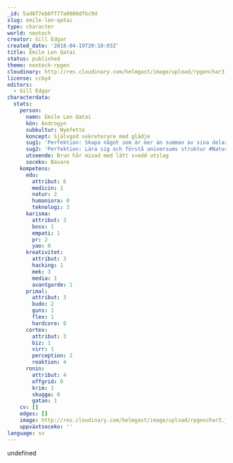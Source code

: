 ```yaml
---
_id: 5ad8f7eb8ff77a0008dfbc9d
slug: emile-len-qatai
type: character
world: neotech
creator: Gill Edgar
created_date: '2018-04-19T20:10:03Z'
title: Emile Len Qatai
status: published
theme: neotech-rpgen
cloudinary: http://res.cloudinary.com/helmgast/image/upload/rpgenchar3.jpg
license: ccby4
editors:
  - Gill Edgar
characterdata:
  stats:
    person:
      namn: Emile Len Qatai
      kön: Androgyn
      subkultur: Nymfette
      koncept: Självgod sekreterare med glädje
      sug1: 'Perfektion: Skapa något som är mer än summan av sina delar #Teknologi'
      sug2: 'Perfektion: Lära sig och förstå universums struktur #Naturvetenskap'
      utseende: Brun hår mixad med lätt svedd utslag
      soceko: Basare
    kompetens:
      edu:
        attribut: 6
        medicin: 1
        natur: 2
        humaniora: 0
        teknologi: 3
      karisma:
        attribut: 3
        boss: 1
        empati: 1
        pr: 2
        yao: 0
      kreativitet:
        attribut: 3
        hacking: 1
        mek: 3
        media: 1
        avantgarde: 1
      primal:
        attribut: 3
        budo: 2
        guns: 1
        flex: 1
        hardcore: 0
      cortex:
        attribut: 3
        biz: 1
        virr: 1
        perception: 2
        reaktion: 4
      ronin:
        attribut: 4
        offgrid: 0
        krim: 1
        skugga: 0
        gatan: 1
    cv: []
    edges: []
    image: http://res.cloudinary.com/helmgast/image/upload/rpgenchar3.jpg
    uppväxtsoceko: ''
language: sv
---
```

undefined
